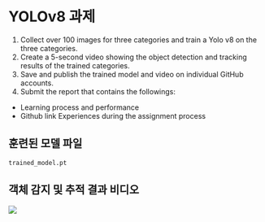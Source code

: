 # YOLOv8 과제 

1. Collect over 100 images for three categories and train a Yolo v8 on the three categories. 
2. Create a 5-second video showing the object detection and tracking results of the trained categories.
3. Save and publish the trained model and video on individual GitHub accounts. 
4. Submit the report that contains the followings:
 - Learning process and performance
 - Github link Experiences during the assignment process  


## 훈련된 모델 파일
`trained_model.pt`

## 객체 감지 및 추적 결과 비디오
<img src="https://github.com/XIOZ119/hw8_yolov8/assets/63907578/840f9b46-c6a9-4511-8347-6772dabccb15" />
